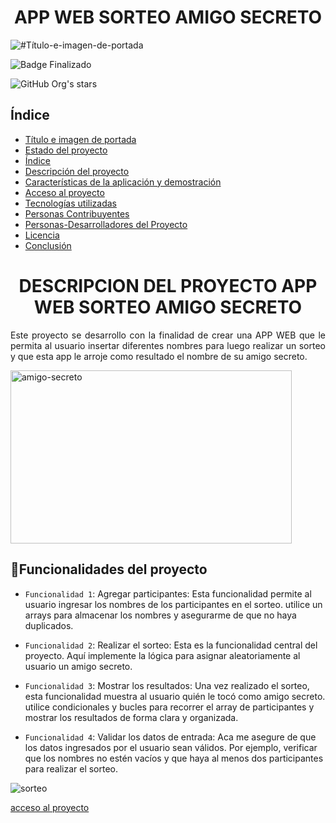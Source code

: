 <h1 align="center"> APP WEB SORTEO AMIGO SECRETO </h1>

![#Título-e-imagen-de-portada](https://github.com/user-attachments/assets/49c1ffb2-74ea-44e4-852f-8ab6836e17da)

![Badge Finalizado](https://img.shields.io/badge/STATUS-FINALIZADO-green)

![GitHub Org's stars](https://img.shields.io/github/stars/camilafernanda?style=social)



## Índice

* [Título e imagen de portada](#Título-e-imagen-de-portada)
* [Estado del proyecto](#Estado-del-proyecto)
* [Índice](#índice)
* [Descripción del proyecto](#descripción-del-proyecto)
* [Características de la aplicación y demostración](#Características-de-la-aplicación-y-demostración)
* [Acceso al proyecto](#acceso-proyecto)
* [Tecnologías utilizadas](#tecnologías-utilizadas)
* [Personas Contribuyentes](#personas-contribuyentes)
* [Personas-Desarrolladores del Proyecto](#personas-desarrolladores)
* [Licencia](#licencia)
* [Conclusión](#conclusión)


<h1 align="center"> DESCRIPCION DEL PROYECTO APP WEB SORTEO AMIGO SECRETO </h1>

<p align="justify">
Este proyecto se desarrollo con la finalidad de crear una APP WEB que le permita al usuario insertar diferentes
nombres para luego realizar un sorteo y que esta app le arroje como resultado el nombre de su amigo secreto.
</p>
<img width="450" height="277" alt="amigo-secreto" src="https://github.com/user-attachments/assets/9ad65943-7f74-4337-8825-402e9389d9ff" />

## :hammer:Funcionalidades del proyecto
- `Funcionalidad 1`: Agregar participantes: Esta funcionalidad permite al usuario ingresar los nombres de los participantes en el sorteo. utilice un arrays para almacenar los nombres y asegurarme de que no haya duplicados.
  
- `Funcionalidad 2`: Realizar el sorteo: Esta es la funcionalidad central del proyecto. Aquí implemente la lógica para asignar aleatoriamente al usuario un amigo secreto.
- `Funcionalidad 3`: Mostrar los resultados: Una vez realizado el sorteo, esta funcionalidad muestra al usuario quién le tocó como amigo secreto. utilice condicionales y bucles para recorrer el array de participantes y mostrar los resultados de forma clara y organizada.
- `Funcionalidad 4`: Validar los datos de entrada: Aca me asegure de que los datos ingresados por el usuario sean válidos. Por ejemplo, verificar que los nombres no estén vacíos y que haya al menos dos participantes para realizar el sorteo.

![sorteo](https://github.com/user-attachments/assets/c8e039d8-c27f-48e9-9086-4424cc5c714f)

[acceso al proyecto](file:///Users/eli/Desktop/jesus.alura.latam/challenge-amigo-secreto-jesus/challenge-amigo-secreto_esp-main/index.html)



